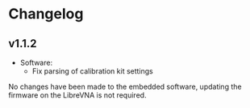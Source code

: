 # Changelog

## v1.1.2

- Software:
  - Fix parsing of calibration kit settings

No changes have been made to the embedded software, updating the firmware on the LibreVNA is not required.

